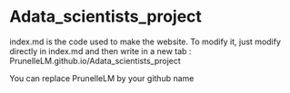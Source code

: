 # Adata_scientists_project

index.md is the code used to make the website. To modify it, just modify directly in index.md and then write in a new tab : PrunelleLM.github.io/Adata_scientists_project

You can replace PrunelleLM by your github name
